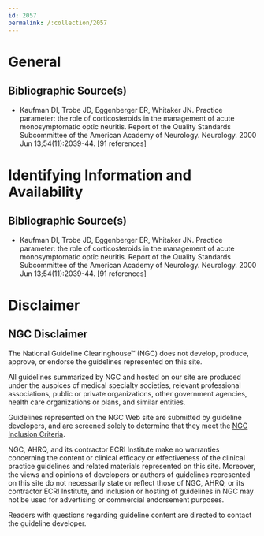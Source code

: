 ```yaml
---
id: 2057
permalink: /:collection/2057
---
```


# General

## Bibliographic Source(s)

- Kaufman DI, Trobe JD, Eggenberger ER, Whitaker JN. Practice parameter: the role of corticosteroids in the management of acute monosymptomatic optic neuritis. Report of the Quality Standards Subcommittee of the American Academy of Neurology. Neurology. 2000 Jun 13;54(11):2039-44. [91 references]

# Identifying Information and Availability

## Bibliographic Source(s)

- Kaufman DI, Trobe JD, Eggenberger ER, Whitaker JN. Practice parameter: the role of corticosteroids in the management of acute monosymptomatic optic neuritis. Report of the Quality Standards Subcommittee of the American Academy of Neurology. Neurology. 2000 Jun 13;54(11):2039-44. [91 references]

# Disclaimer

## NGC Disclaimer

The National Guideline Clearinghouse™ (NGC) does not develop, produce, approve, or endorse the guidelines represented on this site.

All guidelines summarized by NGC and hosted on our site are produced under the auspices of medical specialty societies, relevant professional associations, public or private organizations, other government agencies, health care organizations or plans, and similar entities.

Guidelines represented on the NGC Web site are submitted by guideline developers, and are screened solely to determine that they meet the [NGC Inclusion Criteria](/help-and-about/summaries/inclusion-criteria).

NGC, AHRQ, and its contractor ECRI Institute make no warranties concerning the content or clinical efficacy or effectiveness of the clinical practice guidelines and related materials represented on this site. Moreover, the views and opinions of developers or authors of guidelines represented on this site do not necessarily state or reflect those of NGC, AHRQ, or its contractor ECRI Institute, and inclusion or hosting of guidelines in NGC may not be used for advertising or commercial endorsement purposes.

Readers with questions regarding guideline content are directed to contact the guideline developer.

